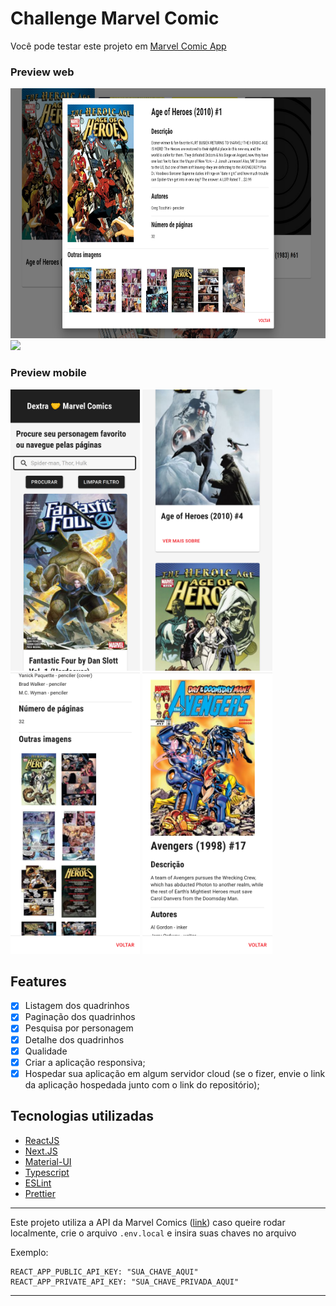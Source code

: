 # Challenge Marvel Comic

Você pode testar este projeto em [Marvel Comic App](https://marvelcomics.vercel.app/)

### Preview web

<img src="./pictures/web1.png" height="400px" />
<img src="./pictures/web2.png" height="400px" />

### Preview mobile

<img src="./pictures/mobile1.png" height="450px" />
<img src="./pictures/mobile2.png" height="450px" />
<img src="./pictures/mobile3.png" height="450px" />
<img src="./pictures/mobile4.png" height="450px" />


## Features

- [x] Listagem dos quadrinhos
- [x] Paginação dos quadrinhos
- [x] Pesquisa por personagem
- [x] Detalhe dos quadrinhos
- [x] Qualidade 
- [x] Criar a aplicação responsiva;
- [x] Hospedar sua aplicação em algum servidor cloud (se o fizer, envie o link da aplicação hospedada junto com o link do repositório);

## Tecnologias utilizadas

- [ReactJS](https://pt-br.reactjs.org/) 
- [Next.JS](https://nextjs.org/)
- [Material-UI](https://material-ui.com/)
- [Typescript](https://www.typescriptlang.org/)
- [ESLint](https://eslint.org/)
- [Prettier](https://prettier.io/)


---

Este projeto utiliza a API da Marvel Comics ([link](https://developer.marvel.com)) caso queire rodar localmente, crie o arquivo `.env.local` e insira suas chaves no arquivo

Exemplo: 
```
REACT_APP_PUBLIC_API_KEY: "SUA_CHAVE_AQUI"
REACT_APP_PRIVATE_API_KEY: "SUA_CHAVE_PRIVADA_AQUI"
```

---